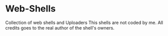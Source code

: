 # Web-Shells
Collection of web shells and Uploaders
This shells are not coded by me. All credits goes to the real author of the shell's owners.

